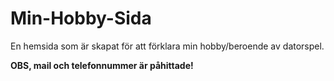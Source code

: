 # Min-Hobby-Sida
En hemsida som är skapat för att förklara min hobby/beroende av datorspel.

**OBS, mail och telefonnummer är påhittade!**
